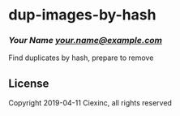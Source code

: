 # dup-images-by-hash
### _Your Name <your.name@example.com>_

Find duplicates by hash, prepare to remove

## License

Copyright 2019-04-11 Ciexinc, all rights reserved


